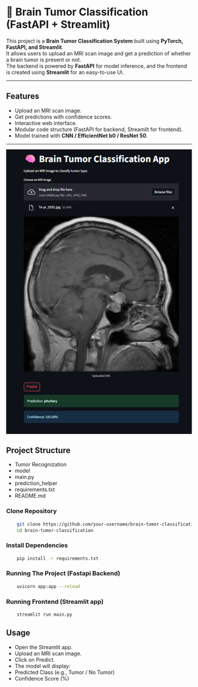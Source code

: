 # 🧠 Brain Tumor Classification (FastAPI + Streamlit)

This project is a **Brain Tumor Classification System** built using **PyTorch, FastAPI, and Streamlit**.  
It allows users to upload an MRI scan image and get a prediction of whether a brain tumor is present or not.  
The backend is powered by **FastAPI** for model inference, and the frontend is created using **Streamlit** for an easy-to-use UI.  

---

##  Features
- Upload an MRI scan image.
- Get predictions with confidence scores.
- Interactive web interface.
- Modular code structure (FastAPI for backend, Streamlit for frontend).
- Model trained with **CNN / EfficientNet b0 / ResNet 50**.

---

![UI Preview](\Demo.png)


##  Project Structure
- Tumor Recognization
- model
- main.py
- prediction_helper
- requirements.txt 
- README.md 

### Clone Repository
```bash
    git clone https://github.com/your-username/brain-tumor-classification.git
    cd brain-tumor-classification
```

### Install Dependencies
```bash
    pip install -r requirements.txt
```

### Running The Project (Fastapi Backend)
```bash
    uvicorn app:app --reload
```

### Running Frontend (Streamlit app)
```bash
    streamlit run main.py
```

## Usage
 - Open the Streamlit app.
 - Upload an MRI scan image.
 - Click on Predict.
 - The model will display:
 - Predicted Class (e.g., Tumor / No Tumor)
 - Confidence Score (%)


